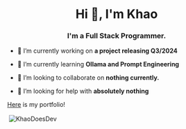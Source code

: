 <h1 align="center">Hi 👋, I'm Khao</h1>
<h3 align="center">I'm a Full Stack Programmer.</h3>

- 🔭 I’m currently working on **a project releasing Q3/2024**

- 🌱 I’m currently learning **Ollama and Prompt Engineering**

- 👯 I’m looking to collaborate on **nothing currently.**

- 🤝 I’m looking for help with **absolutely nothing**

[Here](https://www.khaodoes.dev/) is my portfolio!

<p>&nbsp;<img align="center" src="https://github-readme-stats.vercel.app/api?username=KhaoDoesDev&theme=dark&show_icons=true&locale=en" alt="KhaoDoesDev" /></p>
